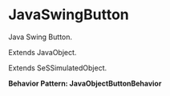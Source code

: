 

# JavaSwingButton

Java Swing Button.
 
Extends <link displaytype="text" defaultstyle="true" type="topiclink" href="JavaObject" styleclass="Normal" translate="true">JavaObject</link>.

Extends SeSSimulatedObject.






**Behavior Pattern: JavaObjectButtonBehavior**


<!-- ============================== property summary ========================== -->

	
<!-- ============================== action summary ========================== -->
	

<!-- ============================== property detail ========================== -->
	
	
<!-- ============================== action detail ========================== -->
		


